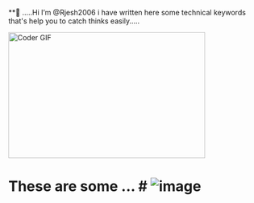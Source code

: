  **👋 .....Hi I’m @Rjesh2006 
 i have written here some technical 
 keywords that's help you to 
 catch thinks easily.....

 

<img alt="Coder GIF" height=250 width=390 src="https://cdn.dribbble.com/users/730703/screenshots/6581243/avento.gif" />
<br>
                   
 # These are some ...  # ![image](https://github.com/Rjesh2006/Rjesh2006/assets/143868643/f41d321a-488c-4bf6-853e-f6888f2daf21)


 
 
  


